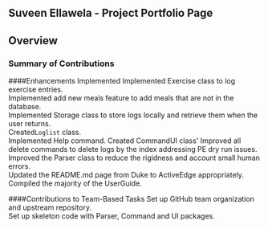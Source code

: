 ## Suveen Ellawela  - Project Portfolio Page

## Overview


### Summary of Contributions

####Enhancements Implemented
Implemented Exercise class to log exercise entries.   
Implemented add new meals feature to add meals that are not in the database.     
Implemented Storage class to store logs locally and retrieve them when
the user returns.   
Created`Loglist` class.    
Implemented Help command.
Created CommandUI class'
Improved all delete commands to delete logs by the index addressing PE dry run issues.   
Improved the Parser class to reduce the rigidness and account small human errors.     
Updated the README.md page from Duke to ActiveEdge appropriately.     
Compiled the majority of the UserGuide.

####Contributions to Team-Based Tasks
Set up GitHub team organization and upstream repository.    
Set up skeleton code with Parser, Command and UI packages.